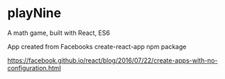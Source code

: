 # playNine
A math game, built with React, ES6

App created from Facebooks create-react-app npm package

https://facebook.github.io/react/blog/2016/07/22/create-apps-with-no-configuration.html
